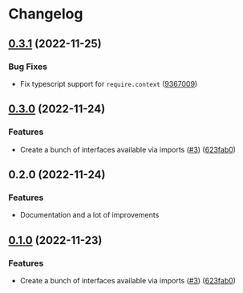# Changelog

## [0.3.1](https://github.com/larsmunkholm/biblo/compare/react-native-v0.3.0...react-native-v0.3.1) (2022-11-25)


### Bug Fixes

* Fix typescript support for `require.context` ([9367009](https://github.com/larsmunkholm/biblo/commit/9367009aa378b6f89fdbb963a6da7c2495a5f3bf))

## [0.3.0](https://github.com/larsmunkholm/biblo/compare/react-native-v0.2.0...react-native-v0.3.0) (2022-11-24)


### Features

* Create a bunch of interfaces available via imports ([#3](https://github.com/larsmunkholm/biblo/issues/3)) ([623fab0](https://github.com/larsmunkholm/biblo/commit/623fab0179f49bbfcf88b48233a4f84a6c01ee7b))

## 0.2.0 (2022-11-24)


### Features

* Documentation and a lot of improvements

## [0.1.0](https://github.com/larsmunkholm/biblo/compare/react-native-v0.0.1...react-native-v0.1.0) (2022-11-23)


### Features

* Create a bunch of interfaces available via imports ([#3](https://github.com/larsmunkholm/biblo/issues/3)) ([623fab0](https://github.com/larsmunkholm/biblo/commit/623fab0179f49bbfcf88b48233a4f84a6c01ee7b))
